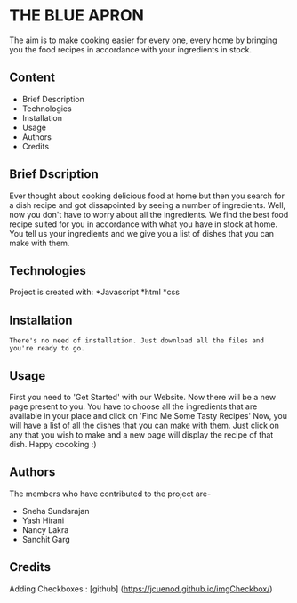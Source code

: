 
# THE BLUE APRON

The aim is to make cooking easier for every one, every home by bringing you the food recipes in accordance with your ingredients in stock.

## Content

* Brief Description
* Technologies
* Installation
* Usage
* Authors
* Credits

## Brief Dscription
Ever thought about cooking delicious food at home but then you search for a dish recipe and got dissapointed by seeing a number of ingredients. Well, now you don't have to worry about all the ingredients. We find the best food recipe suited for you in accordance with what you have in stock at home. You tell us your ingredients and we give you a list of dishes that you can make with them.

## Technologies
Project is created with:
*Javascript
*html
*css

## Installation
```
There's no need of installation. Just download all the files and you're ready to go.
```

## Usage
First you need to 'Get Started' with our Website.
Now there will be a new page present to you.
You have to choose all the ingredients that are available in your place and click on 'Find Me Some Tasty Recipes'
Now, you will have a list of all the dishes that you can make with them.
Just click on any that you wish to make and a new page will display the recipe of that dish.
Happy coooking :)


## Authors
The members who have contributed to the project are-
* Sneha Sundarajan
* Yash Hirani
* Nancy Lakra
* Sanchit Garg


## Credits

Adding Checkboxes : [github] (https://jcuenod.github.io/imgCheckbox/)
